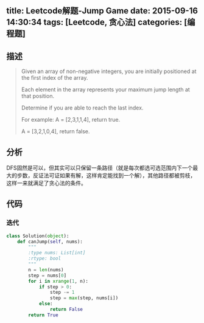 title: Leetcode解题-Jump Game
date: 2015-09-16 14:30:34
tags: [Leetcode, 贪心法]
categories: [编程题]
---

## 描述
> Given an array of non-negative integers, you are initially positioned at the first index of the array.
>
> Each element in the array represents your maximum jump length at that position.
>
> Determine if you are able to reach the last index.
>
> For example:
> A = [2,3,1,1,4], return true.
>
> A = [3,2,1,0,4], return false.

## 分析
DFS固然是可以，但其实可以只保留一条路径（就是每次都选可选范围内下一个最大的步数，反证法可证如果有解，这样肯定能找到一个解），其他路径都被剪枝，这样一来就满足了贪心法的条件。

## 代码
### 迭代
```python
class Solution(object):
    def canJump(self, nums):
        """
        :type nums: List[int]
        :rtype: bool
        """
        n = len(nums)
        step = nums[0]
        for i in xrange(1, n):
            if step > 0:
                step -= 1
                step = max(step, nums[i])
            else:
                return False
        return True
```
